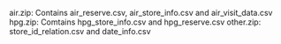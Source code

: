 air.zip: Contains air_reserve.csv, air_store_info.csv and air_visit_data.csv
hpg.zip: Comtains hpg_store_info.csv and hpg_reserve.csv 
other.zip: store_id_relation.csv and date_info.csv
